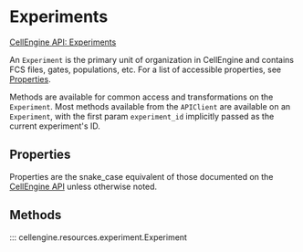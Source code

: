 # Experiments

[CellEngine API: Experiments](https://docs.cellengine.com/api/#experiments)

An `Experiment` is the primary unit of organization in CellEngine and contains
FCS files, gates, populations, etc. For a list of accessible properties, see
[Properties](#properties).


Methods are available for common access and transformations on the `Experiment`.
Most methods available from the `APIClient` are available on an `Experiment`,
with the first param `experiment_id` implicitly passed as the current
experiment's ID.

## Properties
Properties are the snake_case equivalent of those documented on the
[CellEngine API](https://docs.cellengine.com/api/#experiments) unless otherwise noted.

## Methods

::: cellengine.resources.experiment.Experiment
